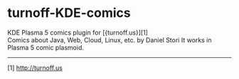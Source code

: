 # turnoff-KDE-comics
KDE Plasma 5 comics plugin for [{turnoff.us}][1]  
Comics about Java, Web, Cloud, Linux, etc. by Daniel Stori
It works in Plasma 5 comic plasmoid. 

---
[1] http://turnoff.us
